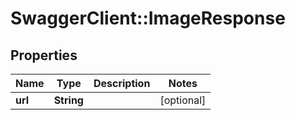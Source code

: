# SwaggerClient::ImageResponse

## Properties
Name | Type | Description | Notes
------------ | ------------- | ------------- | -------------
**url** | **String** |  | [optional] 


